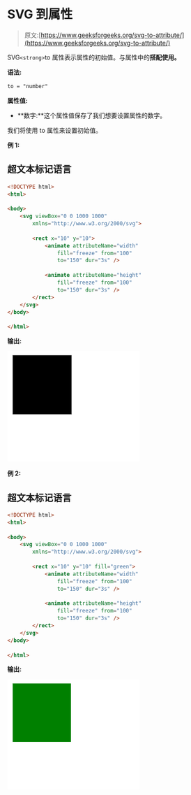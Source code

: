 # SVG 到属性

> 原文:[https://www.geeksforgeeks.org/svg-to-attribute/](https://www.geeksforgeeks.org/svg-to-attribute/)

SVG`<strong>`to 属性表示属性的初始值。与属性中的**搭配使用。**

**语法:**

```html
to = "number"

```

**属性值:**

*   **数字:**这个属性值保存了我们想要设置属性的数字。

我们将使用 to 属性来设置初始值。

**例 1:**

## 超文本标记语言

```html
<!DOCTYPE html>
<html>

<body>
    <svg viewBox="0 0 1000 1000" 
        xmlns="http://www.w3.org/2000/svg">

        <rect x="10" y="10">
            <animate attributeName="width" 
                fill="freeze" from="100" 
                to="150" dur="3s" />

            <animate attributeName="height" 
                fill="freeze" from="100" 
                to="150" dur="3s" />
        </rect>
    </svg>
</body>

</html>
```

**输出:**

![](img/6c0448a4b537fa9255d3e0e1d4d4d385.png)

**例 2:**

## 超文本标记语言

```html
<!DOCTYPE html>
<html>

<body>
    <svg viewBox="0 0 1000 1000" 
        xmlns="http://www.w3.org/2000/svg">

        <rect x="10" y="10" fill="green">
            <animate attributeName="width" 
                fill="freeze" from="100" 
                to="150" dur="3s" />

            <animate attributeName="height" 
                fill="freeze" from="100" 
                to="150" dur="3s" />
        </rect>
    </svg>
</body>

</html>
```

**输出:**

![](img/236eab9a04557db648173c97a7735338.png)